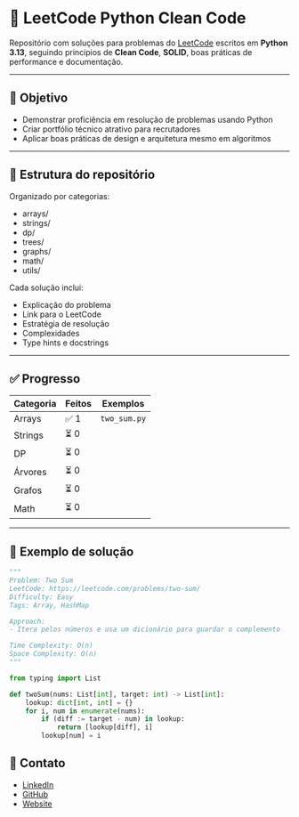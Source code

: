 # 🧠 LeetCode Python Clean Code

Repositório com soluções para problemas do [LeetCode](https://leetcode.com/) escritos em **Python 3.13**, seguindo princípios de **Clean Code**, **SOLID**, boas práticas de performance e documentação.

---

## 🚀 Objetivo

- Demonstrar proficiência em resolução de problemas usando Python
- Criar portfólio técnico atrativo para recrutadores
- Aplicar boas práticas de design e arquitetura mesmo em algoritmos

---

## 🧩 Estrutura do repositório

Organizado por categorias:

- arrays/
- strings/
- dp/
- trees/
- graphs/
- math/
- utils/


Cada solução inclui:

- Explicação do problema
- Link para o LeetCode
- Estratégia de resolução
- Complexidades
- Type hints e docstrings

---

## ✅ Progresso

| Categoria | Feitos | Exemplos                       |
|----------|--------|--------------------------------|
| Arrays   | ✅ 1    | `two_sum.py`                   |
| Strings  | ⏳ 0    |                                |
| DP       | ⏳ 0    |                                |
| Árvores  | ⏳ 0    |                                |
| Grafos   | ⏳ 0    |                                |
| Math     | ⏳ 0    |                                |

---

## 📌 Exemplo de solução

```python
"""
Problem: Two Sum
LeetCode: https://leetcode.com/problems/two-sum/
Difficulty: Easy
Tags: Array, HashMap

Approach:
- Itera pelos números e usa um dicionário para guardar o complemento

Time Complexity: O(n)
Space Complexity: O(n)
"""

from typing import List

def twoSum(nums: List[int], target: int) -> List[int]:
    lookup: dict[int, int] = {}
    for i, num in enumerate(nums):
        if (diff := target - num) in lookup:
            return [lookup[diff], i]
        lookup[num] = i
```


## 📣 Contato

- [LinkedIn](www.linkedin.com/in/frederico-gago-5849281aa)
- [GitHub](https://github.com/fredericogago)
- [Website](https://fredericogago.github.io/frederico-gago/)
